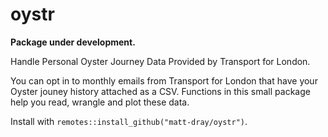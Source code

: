 # oystr

**Package under development.**

Handle Personal Oyster Journey Data Provided by Transport for London.

You can opt in to monthly emails from Transport for London that have your Oyster jouney history attached as a CSV. Functions in this small package help you read, wrangle and plot these data.

Install with `remotes::install_github("matt-dray/oystr")`.